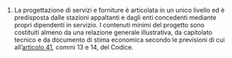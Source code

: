 1. La progettazione di servizi e forniture è articolata in un unico livello ed è predisposta dalle stazioni appaltanti e dagli enti concedenti mediante propri dipendenti in servizio. I contenuti minimi del progetto sono costituiti almeno da una relazione generale illustrativa, da capitolato tecnico e da documento di stima economica secondo le previsioni di cui all’[articolo 41](/articolo-41/2), commi 13 e 14, del Codice.